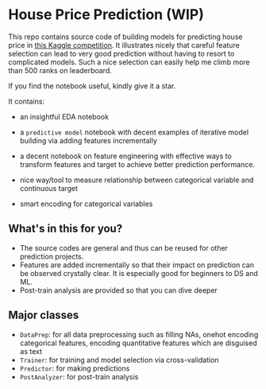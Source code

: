 # House Price Prediction (WIP)

This repo contains source code of building models for predicting house price in [this Kaggle competition](https://www.kaggle.com/c/house-prices-advanced-regression-techniques). It illustrates nicely that careful feature selection can lead to very good prediction without having to resort to complicated models. Such a nice selection can easily help me climb more than 500 ranks on leaderboard.

If you find the notebook useful, kindly give it a star.

It contains:
+ an insightful EDA notebook
+ a `predictive model` notebook with decent examples of iterative model building via adding features incrementally

+ a decent notebook on feature engineering with effective ways to transform features and target to achieve better prediction performance. 

+ nice way/tool to measure relationship between categorical variable and continuous target
+ smart encoding for categorical variables

## What's in this for you?
+ The source codes are general and thus can be reused for other prediction projects.
+ Features are added incrementally so that their impact on prediction can be observed crystally clear. It is especially good for beginners to DS and ML.
+ Post-train analysis are provided so that you can dive deeper

## Major classes
+ `DataPrep`: for all data preprocessing such as filling NAs, onehot encoding categorical features, encoding quantitative features which are disguised as text
+ `Trainer`: for training and model selection via cross-validation
+ `Predictor`: for making predictions
+ `PostAnalyzer`: for post-train analysis
